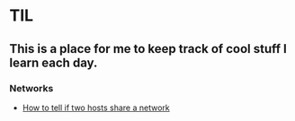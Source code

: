 # TIL

## This is a place for me to keep track of cool stuff I learn each day.

### Networks

* [How to tell if two hosts share a network](til/networks/shared_network.md)
